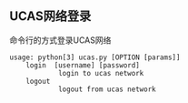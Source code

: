 ## UCAS网络登录

命令行的方式登录UCAS网络

```
usage: python[3] ucas.py [OPTION [params]]
    login  [username] [password]
            login to ucas network
    logout
            logout from ucas network
```

